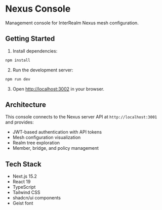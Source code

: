 # Nexus Console

Management console for InterRealm Nexus mesh configuration.

## Getting Started

1. Install dependencies:
```bash
npm install
```

2. Run the development server:
```bash
npm run dev
```

3. Open [http://localhost:3002](http://localhost:3002) in your browser.

## Architecture

This console connects to the Nexus server API at `http://localhost:3001` and provides:

- JWT-based authentication with API tokens
- Mesh configuration visualization
- Realm tree exploration
- Member, bridge, and policy management

## Tech Stack

- Next.js 15.2
- React 19
- TypeScript
- Tailwind CSS
- shadcn/ui components
- Geist font

